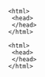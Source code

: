[comment]: <> (Bloques de codigo en Markdown)

    <html>
     <head>
     </head>
    </html>

<!-- Bloques de codigo en HTML -->

<pre>
<code>&lt;html&gt;
 &lt;head&gt;
 &lt;/head&gt;
&lt;/html&gt;</code>
</pre>